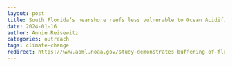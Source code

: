 ```yaml
---
layout: post
title: South Florida’s nearshore reefs less vulnerable to Ocean Acidification, study finds
date: 2024-01-16
author: Annie Reisewitz
categories: outreach
tags: climate-change
redirect: https://www.aoml.noaa.gov/study-demonstrates-buffering-of-florida-reefs-against-ocean-acidification/
---
```


